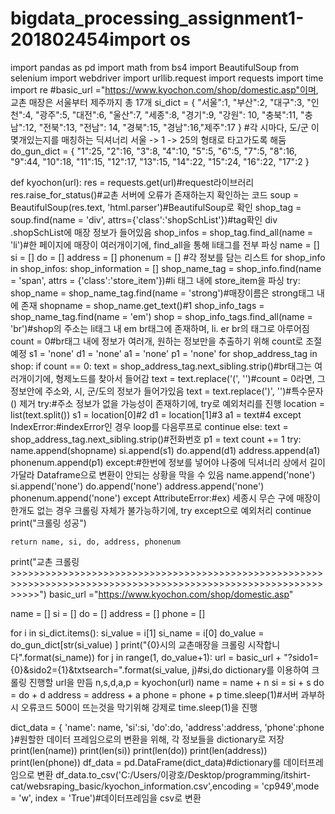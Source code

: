 # bigdata_processing_assignment1-201802454import os
import pandas as pd
import math
from bs4 import BeautifulSoup
from selenium import webdriver
import urllib.request
import requests
import time
import re
#basic_url ="https://www.kyochon.com/shop/domestic.asp"이며, 교촌 매장은 서울부터 제주까지 총 17개
si_dict = {
    "서울":1, "부산":2, "대구":3, "인천":4,
    "광주":5, "대전":6, "울산":7, "세종":8,
    "경기":9, "강원": 10, "충북":11, "충남":12, "전북":13,
    "전남": 14, "경북":15, "경남":16,"제주":17
}
#각 시마다, 도/군 이 몇개있는지를 매칭하는 딕셔너리 서울 -> 1 -> 25의 형태로 타고가도록 해둠
do_gun_dict = {
    "1":25, "2":16, "3":8, "4":10, "5":5,
    "6":5, "7":5, "8":16, "9":44, "10":18,
    "11":15, "12":17, "13":15, "14":22,
    "15":24, "16":22, "17":2
}

def kyochon(url):
    res = requests.get(url)#request라이브러리
    res.raise_for_status()#교촌 서버에 오류가 존재하는지 확인하는 코드
    soup = BeautifulSoup(res.text, 'html.parser')#BeautifulSoup로 확인
    shop_tag = soup.find(name = 'div', attrs={'class':'shopSchList'})#tag확인 div .shopSchList에 매장 정보가 들어있음
    shop_infos = shop_tag.find_all(name = 'li')#한 페이지에 매장이 여러개이기에, find_all을 통해 li태그를 전부 파싱
    name = []
    si = []
    do = []
    address = []
    phonenum = []
    #각 정보를 담는 리스트
    for shop_info in shop_infos:
        shop_information = []
        shop_name_tag = shop_info.find(name = 'span', attrs = {'class':'store_item'})#li 태그 내에 store_item을 파싱
        try:
            shop_name = shop_name_tag.find(name = 'strong')#매장이름은 strong태그 내에 존재
            shopname = shop_name.get_text()#1
            shop_info_tags = shop_name_tag.find(name = 'em')
            shop = shop_info_tags.find_all(name = 'br')#shop의 주소는 li태그 내 em br태그에 존재하며, li. er br의 태그로 아루어짐
            count = 0#br태그 내에 정보가 여러개, 원하는 정보만을 추출하기 위해 count로 조절예정
            s1 = 'none'
            d1 = 'none'
            a1 = 'none'
            p1 = 'none'
            for shop_address_tag in shop:
                if count == 0:
                    text = shop_address_tag.next_sibling.strip()#br태그는 여러개이기에, 형제노드를 찾아서 들어감
                    text = text.replace('(', '')#count = 0라면, 그 정보안에 주소와, 시, 군/도의 정보가 들어가있음
                    text = text.replace(')', '')#특수문자 () 제거
                    try:#주소 정보가 없을 가능성이 존재하기에, try로 예외처리를 진행
                        location = list(text.split())
                        s1 = location[0]#2
                        d1 = location[1]#3
                        a1 = text#4
                    except IndexError:#indexError인 경우 loop를 다음루프로
                        continue
                else:
                    text = shop_address_tag.next_sibling.strip()#전화번호 
                    p1 = text
                count += 1
            try:
                name.append(shopname)
                si.append(s1)
                do.append(d1)
                address.append(a1)
                phonenum.append(p1)
            except:#한번에 정보를 넣어야 나중에 딕셔너리 상에서 길이가달라 Dataframe으로 변환이 안되는 상황을 막을 수 있음
                name.append('none')
                si.append('none')
                do.append('none')
                address.append('none')
                phonenum.append('none') 
        except AttributeError:#ex) 세종시 무슨 구에 매장이 한개도 없는 경우 크롤링 자체가 불가능하기에, try except으로 예외처리
            continue
        print("크롤링 성공")

    return name, si, do, address, phonenum
print("교촌 크롤링>>>>>>>>>>>>>>>>>>>>>>>>>>>>>>>>>>>>>>>>>>>>>>>>>>>>>>>>>>>>>>>>>>>>>>>>>>>>>>>>>>>>>>>>>>>>>>>>>>>>>>>>>>>>>>>>>")
basic_url ="https://www.kyochon.com/shop/domestic.asp"

name = []
si = []
do = []
address = []
phone = []

for i in si_dict.items():
    si_value = i[1]
    si_name = i[0]
    do_value = do_gun_dict[str(si_value) ]
    print("{0}시의 교촌매장을 크롤링 시작합니다".format(si_name))
    for j in range(1, do_value+1):
        url = basic_url + "?sido1={0}&sido2={1}&txtsearch=".format(si_value, j)#si,do dictionary를 이용하여 크롤링 진행할 url을 만듬
        n,s,d,a,p = kyochon(url)
        name = name + n
        si = si + s
        do = do + d
        address = address + a
        phone = phone + p
        time.sleep(1)#서버 과부하시 오류코드 500이 뜨는것을 막기위해 강제로 time.sleep(1)을 진행

dict_data = {
    'name': name,
    'si':si,
    'do':do,
    'address':address,
    'phone':phone
}#원할한 데이터 프레임으로의 변환을 위해, 각 정보들을 dictionary로 저장
print(len(name))
print(len(si))
print(len(do))
print(len(address))
print(len(phone))
df_data = pd.DataFrame(dict_data)#dictionary를 데이터프레임으로 변환
df_data.to_csv('C:/Users/이광호/Desktop/programming/itshirt-cat/websraping_basic/kyochon_information.csv',encoding = 'cp949',mode = 'w', index = 'True')#데이터프레임을 csv로 변환
